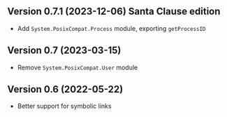 ## Version 0.7.1 (2023-12-06) Santa Clause edition

- Add `System.PosixCompat.Process` module, exporting `getProcessID`

## Version 0.7 (2023-03-15)

- Remove `System.PosixCompat.User` module

## Version 0.6 (2022-05-22)

- Better support for symbolic links
